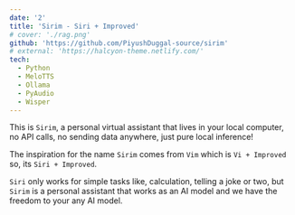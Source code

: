 ```yaml
---
date: '2'
title: 'Sirim - Siri + Improved'
# cover: './rag.png'
github: 'https://github.com/PiyushDuggal-source/sirim'
# external: 'https://halcyon-theme.netlify.com/'
tech:
  - Python
  - MeloTTS
  - Ollama
  - PyAudio
  - Wisper
---
```


This is `Sirim`, a personal virtual assistant that lives in your local computer, no API calls, no sending data anywhere, just pure local inference!

The inspiration for the name `Sirim` comes from `Vim` which is `Vi + Improved` so, its `Siri + Improved`.

`Siri` only works for simple tasks like, calculation, telling a joke or two, but `Sirim` is a personal assistant that works as an AI model and we have the freedom to your any AI model.
